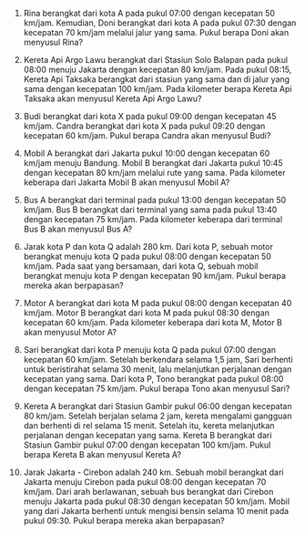 1. Rina berangkat dari kota A pada pukul 07:00 dengan kecepatan 50 km/jam. Kemudian, Doni berangkat dari kota A pada pukul 07:30 dengan kecepatan 70 km/jam melalui jalur yang sama. Pukul berapa Doni akan menyusul Rina?

2. Kereta Api Argo Lawu berangkat dari Stasiun Solo Balapan pada pukul 08:00 menuju Jakarta dengan kecepatan 80 km/jam. Pada pukul 08:15, Kereta Api Taksaka berangkat dari stasiun yang sama dan di jalur yang sama dengan kecepatan 100 km/jam. Pada kilometer berapa Kereta Api Taksaka akan menyusul Kereta Api Argo Lawu?

3. Budi berangkat dari kota X pada pukul 09:00 dengan kecepatan 45 km/jam. Candra berangkat dari kota X pada pukul 09:20 dengan kecepatan 60 km/jam. Pukul berapa Candra akan menyusul Budi?

4. Mobil A berangkat dari Jakarta pukul 10:00 dengan kecepatan 60 km/jam menuju Bandung. Mobil B berangkat dari Jakarta pukul 10:45 dengan kecepatan 80 km/jam melalui rute yang sama. Pada kilometer keberapa dari Jakarta Mobil B akan menyusul Mobil A?

5. Bus A berangkat dari terminal pada pukul 13:00 dengan kecepatan 50 km/jam. Bus B berangkat dari terminal yang sama pada pukul 13:40 dengan kecepatan 75 km/jam. Pada kilometer keberapa dari terminal Bus B akan menyusul Bus A?


6. Jarak kota P dan kota Q adalah 280 km. Dari kota P, sebuah motor berangkat menuju kota Q pada pukul 08:00 dengan kecepatan 50 km/jam. Pada saat yang bersamaan, dari kota Q, sebuah mobil berangkat menuju kota P dengan kecepatan 90 km/jam. Pukul berapa mereka akan berpapasan?

7. Motor A berangkat dari kota M pada pukul 08:00 dengan kecepatan 40 km/jam. Motor B berangkat dari kota M pada pukul 08:30 dengan kecepatan 60 km/jam. Pada kilometer keberapa dari kota M, Motor B akan menyusul Motor A?

8. Sari berangkat dari kota P menuju kota Q pada pukul 07:00 dengan kecepatan 60 km/jam. Setelah berkendara selama 1,5 jam, Sari berhenti untuk beristirahat selama 30 menit, lalu melanjutkan perjalanan dengan kecepatan yang sama. Dari kota P, Tono berangkat pada pukul 08:00 dengan kecepatan 75 km/jam. Pukul berapa Tono akan menyusul Sari?

9. Kereta A berangkat dari Stasiun Gambir pukul 06:00 dengan kecepatan 80 km/jam. Setelah berjalan selama 2 jam, kereta mengalami gangguan dan berhenti di rel selama 15 menit. Setelah itu, kereta melanjutkan perjalanan dengan kecepatan yang sama. Kereta B berangkat dari Stasiun Gambir pukul 07:00 dengan kecepatan 100 km/jam. Pukul berapa Kereta B akan menyusul Kereta A?

10. Jarak Jakarta - Cirebon adalah 240 km. Sebuah mobil berangkat dari Jakarta menuju Cirebon pada pukul 08:00 dengan kecepatan 70 km/jam. Dari arah berlawanan, sebuah bus berangkat dari Cirebon menuju Jakarta pada pukul 08:30 dengan kecepatan 50 km/jam. Mobil yang dari Jakarta berhenti untuk mengisi bensin selama 10 menit pada pukul 09:30. Pukul berapa mereka akan berpapasan?